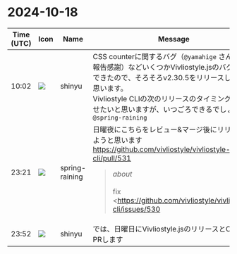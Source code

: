 # 2024-10-18

|Time (UTC)|Icon|Name|Message|
|---|---|---|---|
|10:02|![](https://avatars.slack-edge.com/2018-04-27/354445776386_e258f5ed5ba887b08668_72.jpg)|shinyu|CSS counterに関するバグ（`@yamahige` さんからの報告感謝）などいくつかVivliostyle.jsのバグ修正ができたので、そろそろv2.30.5をリリースしようと思います。<br>Vivliostyle CLIの次のリリースのタイミングに合わせたいと思いますが、いつごろできるでしょう？ `@spring-raining`|
|23:21|![](https://secure.gravatar.com/avatar/1ac180f0868137292905c311b5fff781.jpg?s=72&d=https%3A%2F%2Fa.slack-edge.com%2Fdf10d%2Fimg%2Favatars%2Fava_0021-72.png)|spring-raining|日曜夜にこちらをレビュー&amp;マージ後にリリースしようと思います <https://github.com/vivliostyle/vivliostyle-cli/pull/531><br><blockquote>*about*<br><br>fix <https://github.com/vivliostyle/vivliostyle-cli/issues/530|#530><br><br>Playwright の Browser が `newPage` する際のオプションに ignoreHTTPSErrors をCLIフラグから設定できるようにしました。  <br>環境依存の属性なので build コマンド及び preview コマンドの CLI オプションのみから設定できるものとし、 vivliostyle.config.js の設定項目には加えていません。<br><br>*動作確認*<br><br>パブリックインターネットへのアクセスに自己署名証明書を利用する必要のある環境にて、`--ignore-https-errors` オプションを付して<https://vivliostyle.github.io/vfm/#/vfm%23math-equation|数式記法>を含む markdown ドキュメントをビルドし、レンダリング結果に mathjax 記法による数式レンダリングが正常になされていることを確認。</blockquote>|
|23:52|![](https://avatars.slack-edge.com/2018-04-27/354445776386_e258f5ed5ba887b08668_72.jpg)|shinyu|では、日曜日にVivliostyle.jsのリリースとCLIへのPRします|
